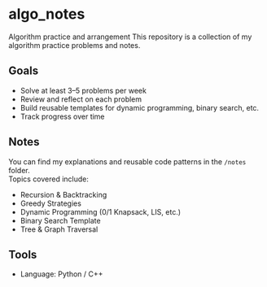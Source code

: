 # algo_notes
Algorithm practice and arrangement
This repository is a collection of my algorithm practice problems and notes.  
## Goals

- Solve at least 3–5 problems per week
- Review and reflect on each problem
- Build reusable templates for dynamic programming, binary search, etc.
- Track progress over time

## Notes

You can find my explanations and reusable code patterns in the `/notes` folder.  
Topics covered include:

- Recursion & Backtracking
- Greedy Strategies
- Dynamic Programming (0/1 Knapsack, LIS, etc.)
- Binary Search Template
- Tree & Graph Traversal

## Tools

- Language: Python / C++  
